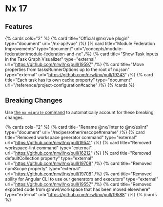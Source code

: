# Nx 17

## Features

{% cards cols="2" %}
{% card title="Official @nx/vue plugin" type="document" url="/nx-api/vue" /%}
{% card title="Module Federation Improvements" type="document" url="/concepts/module-federation/module-federation-and-nx" /%}
{% card title="Show Task Inputs in the Task Graph Visualizer" type="external" url="https://github.com/nrwl/nx/pull/19597" /%}
{% card title="Move properties from tasksRunnerOptions up to the root of nx.json" type="external" url="https://github.com/nrwl/nx/pull/19243" /%}
{% card title="Each task has its own cache property" type="document" url="/reference/project-configuration#cache" /%}
{% /cards %}

## Breaking Changes

Use [the `nx migrate` command](/core-features/automate-updating-dependencies) to automatically account for these breaking changes.

{% cards cols="2" %}
{% card title="Rename @nx/linter to @nx/eslint" type="document" url="/recipes/other/rescope#rename" /%}
{% card title="Removed workspace generator command" type="external" url="https://github.com/nrwl/nx/pull/19541" /%}
{% card title="Removed workspace-lint command" type="external" url="https://github.com/nrwl/nx/pull/16212" /%}
{% card title="Removed defaultCollection property" type="external" url="https://github.com/nrwl/nx/pull/19708" /%}
{% card title="Removed npmScope property" type="external" url="https://github.com/nrwl/nx/pull/19708" /%}
{% card title="Removed ability for Angular CLI to use our generators and executors" type="external" url="https://github.com/nrwl/nx/pull/19557" /%}
{% card title="Removed exported code from @nrwl/workspace that has been moved elsewhere" type="external" url="https://github.com/nrwl/nx/pull/19588" /%}
{% /cards %}
